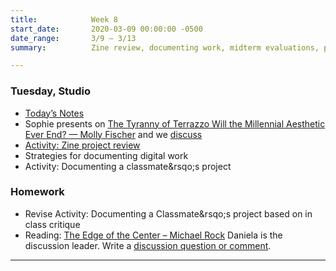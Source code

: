 ```yaml
---
title:            Week 8
start_date:       2020-03-09 00:00:00 -0500
date_range:       3/9 – 3/13
summary:          Zine review, documenting work, midterm evaluations, project 3 intro

---
```



### Tuesday, Studio

- [Today&rsquo;s Notes](https://paper.dropbox.com/doc/Week-8-Zoom-Info-Best-Practices-Presenting-Interactive-Work--Av2SjPIlsbO9OOAJQOKB0mfFAQ-rx1kTJ4jPoVbPnEcouM2s)
- Sophie presents on [The Tyranny of Terrazzo Will the Millennial Aesthetic Ever End? — Molly Fischer](https://www.thecut.com/2020/03/will-the-millennial-aesthetic-ever-end.html) and we [discuss](https://paper.dropbox.com/doc/CI-20-Reading-Questions--Avi3IUF5s4Zw1~KvLBUzanOOAQ-j3rwtmto4gYuFZgXYRlAj)
- [Activity: Zine project review](https://app.mural.co/t/labud6290/m/labud6290/1583786452601/914f2c57b8e5ed943dfec818dd5bd4f632406059)
- Strategies for documenting digital work
- Activity: Documenting a classmate&rsqo;s project


### Homework
- Revise Activity: Documenting a Classmate&rsqo;s project based on in class critique
- Reading: [The Edge of the Center – Michael Rock](https://2x4.org/ideas/2019/the-edge-of-the-center/) Daniela is the discussion leader. Write a [discussion question or comment](https://paper.dropbox.com/doc/CI-20-Reading-Questions--Av0pwRv9PNGrc7w~OM9w3XJoAQ-j3rwtmto4gYuFZgXYRlAj).


---
